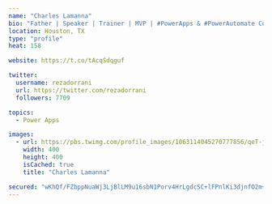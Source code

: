 ```yaml
---
name: "Charles Lamanna"
bio: "Father | Speaker | Trainer | MVP | #PowerApps & #PowerAutomate Community Super User | YouTuber Right-pointing triangle http://youtube.com/c/rezadorrani | Learn - Share - Clockwise rightwards and leftwards open circle arrows"
location: Houston, TX
type: "profile"
heat: 158

website: https://t.co/tAcqSdqguf

twitter:
  username: rezadorrani
  url: https://twitter.com/rezadorrani
  followers: 7709

topics:
  - Power Apps

images:
  - url: https://pbs.twimg.com/profile_images/1063114045270777856/qeT-jpWr_400x400.jpg
    width: 400
    height: 400
    isCached: true
    title: "Charles Lamanna"

secured: "wKhQf/FZbppNuaWj3LjBlLM9u16sbN1Porv4HrLgdcSC+lFPnlKi3djnfO2m+m2/ejawxmBkDBIbw0MeuEQxB7oY+cAIA92XO5csl3+qmdgIl05t9Ii+jMvgKTfD9raCOb82S61gtKVcnccpgkE5edhW/QdW6Nfru0Vd84YDn5ihvHRvt7gJUpaWxJFvDdCk24p3F2e3ht3nE9jk8/Jrlo/vgu7Nh4TdngR2vXDlyjKpH2XgCVYDxYgtMor9CEEUwdI36bTxebcjDawB6etNp+rXns9oXUl7U+stYAx4jwadTFQ0pJHNTeZNS8uDZMuDc1GST9CW102vOufqksFJWV77bY7MEFLp3J6HExzndOWDJvp1E8fde58jkLYAd3izVHfBKbcYYzi2YaRw5mZSJQ==;d0JJTKReFSUTc0LxtxiMMA=="
---
```


